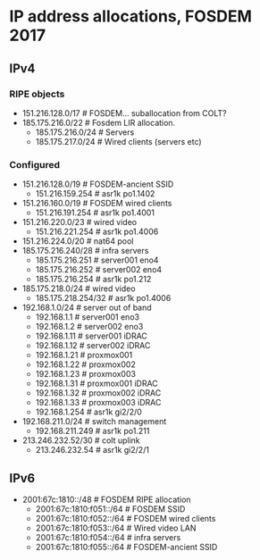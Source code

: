# IP address allocations, FOSDEM 2017

## IPv4

### RIPE objects

- 151.216.128.0/17 # FOSDEM... suballocation from COLT?
- 185.175.216.0/22 # Fosdem LIR allocation.
  - 185.175.216.0/24 # Servers
  - 185.175.217.0/24 # Wired clients (servers etc)

### Configured

- 151.216.128.0/19 # FOSDEM-ancient SSID
  - 151.216.159.254 # asr1k po1.1402
- 151.216.160.0/19 # FOSDEM wired clients
  - 151.216.191.254 # asr1k po1.4001
- 151.216.220.0/23 # wired video
  - 151.216.221.254 # asr1k po1.4006
- 151.216.224.0/20 # nat64 pool
- 185.175.216.240/28 # infra servers
  - 185.175.216.251 # server001 eno4
  - 185.175.216.252 # server002 eno4
  - 185.175.216.254 # asr1k po1.212
- 185.175.218.0/24 # wired video
  - 185.175.218.254/32 # asr1k po1.4006
- 192.168.1.0/24 # server out of band
  - 192.168.1.1 # server001 eno3
  - 192.168.1.2 # server002 eno3
  - 192.168.1.11 # server001 iDRAC
  - 192.168.1.12 # server002 iDRAC
  - 192.168.1.21 # proxmox001
  - 192.168.1.22 # proxmox002
  - 192.168.1.23 # proxmox003
  - 192.168.1.31 # proxmox001 iDRAC
  - 192.168.1.32 # proxmox002 iDRAC
  - 192.168.1.33 # proxmox003 iDRAC
  - 192.168.1.254 # asr1k gi2/2/0
- 192.168.211.0/24 # switch management
  - 192.168.211.249 # asr1k po1.211
- 213.246.232.52/30 # colt uplink
  - 213.246.232.54 # asr1k gi2/2/1

## IPv6

- 2001:67c:1810::/48 # FOSDEM RIPE allocation
  - 2001:67c:1810:f051::/64 # FOSDEM SSID
  - 2001:67c:1810:f052::/64 # FOSDEM wired clients
  - 2001:67c:1810:f053::/64 # Wired video LAN
  - 2001:67c:1810:f054::/64 # infra servers
  - 2001:67c:1810:f055::/64 # FOSDEM-ancient SSID


